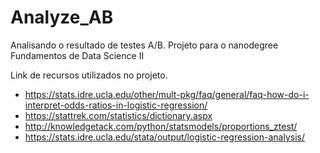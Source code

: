 # Analyze_AB
Analisando o resultado de testes A/B. Projeto para o nanodegree Fundamentos de Data Science II


Link de recursos utilizados no projeto.
​
- https://stats.idre.ucla.edu/other/mult-pkg/faq/general/faq-how-do-i-interpret-odds-ratios-in-logistic-regression/
​
- https://stattrek.com/statistics/dictionary.aspx
​
- http://knowledgetack.com/python/statsmodels/proportions_ztest/
​
- https://stats.idre.ucla.edu/stata/output/logistic-regression-analysis/
